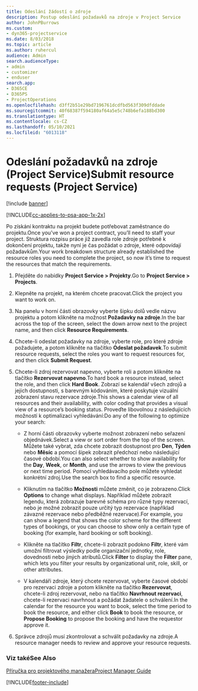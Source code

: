 ```yaml
---
title: Odeslání žádostí o zdroje
description: Postup odeslání požadavků na zdroje v Project Service
author: JohnPBurrows
ms.custom:
- dyn365-projectservice
ms.date: 8/03/2018
ms.topic: article
ms.author: ruhercul
audience: Admin
search.audienceType:
- admin
- customizer
- enduser
search.app:
- D365CE
- D365PS
- ProjectOperations
ms.openlocfilehash: d3ff2b51e29bd7196761dcdfbd563f309dfddade
ms.sourcegitcommit: 40f68387f594180af64a5e5c748b6efa188bd300
ms.translationtype: HT
ms.contentlocale: cs-CZ
ms.lasthandoff: 05/10/2021
ms.locfileid: "6013118"
---
```

# <a name="submit-resource-requests-project-service"></a><span data-ttu-id="2c41e-103">Odeslání požadavků na zdroje (Project Service)</span><span class="sxs-lookup"><span data-stu-id="2c41e-103">Submit resource requests (Project Service)</span></span>

[!include [banner](../includes/psa-now-project-operations.md)]

[!INCLUDE[cc-applies-to-psa-app-1x-2x](../includes/cc-applies-to-psa-app-1x-2x.md)]

<span data-ttu-id="2c41e-104">Po získání kontraktu na projekt budete potřebovat zaměstnance do projektu.</span><span class="sxs-lookup"><span data-stu-id="2c41e-104">Once you’ve won a project contract, you’ll need to staff your project.</span></span> <span data-ttu-id="2c41e-105">Struktura rozpisu práce již zavedla role zdroje potřebné k dokončení projektu, takže nyní je čas požádat o zdroje, které odpovídají požadavkům.</span><span class="sxs-lookup"><span data-stu-id="2c41e-105">Your work breakdown structure already established the resource roles you need to complete the project, so now it’s time to request the resources that match the requirements.</span></span>  
  
1.  <span data-ttu-id="2c41e-106">Přejděte do nabídky **Project Service > Projekty**.</span><span class="sxs-lookup"><span data-stu-id="2c41e-106">Go to **Project Service > Projects**.</span></span>  
  
2.  <span data-ttu-id="2c41e-107">Klepněte na projekt, na kterém chcete pracovat.</span><span class="sxs-lookup"><span data-stu-id="2c41e-107">Click the project you want to work on.</span></span>  
  
3.  <span data-ttu-id="2c41e-108">Na panelu v horní části obrazovky vyberte šipku dolů vedle názvu projektu a potom klikněte na možnost **Požadavky na zdroje**.</span><span class="sxs-lookup"><span data-stu-id="2c41e-108">In the bar across the top of the screen, select the down arrow next to the project name, and then click **Resource Requirements**.</span></span>  
  
4.  <span data-ttu-id="2c41e-109">Chcete-li odeslat požadavky na zdroje, vyberte role, pro které zdroje požadujete, a potom klikněte na tlačítko **Odeslat požadavek**.</span><span class="sxs-lookup"><span data-stu-id="2c41e-109">To submit resource requests, select the roles you want to request resources for, and then click **Submit Request**.</span></span>  
  
5.  <span data-ttu-id="2c41e-110">Chcete-li zdroj rezervovat napevno, vyberte roli a potom klikněte na tlačítko **Rezervovat napevno**.</span><span class="sxs-lookup"><span data-stu-id="2c41e-110">To hard book a resource instead, select the role, and then click **Hard Book**.</span></span> <span data-ttu-id="2c41e-111">Zobrazí se kalendář všech zdrojů a jejich dostupnosti, s barevným kódováním, které poskytuje vizuální zobrazení stavu rezervace zdroje.</span><span class="sxs-lookup"><span data-stu-id="2c41e-111">This shows a calendar view of all resources and their availability, with color coding that provides a visual view of a resource’s booking status.</span></span> <span data-ttu-id="2c41e-112">Proveďte libovolnou z následujících možností k optimalizaci vyhledávání:</span><span class="sxs-lookup"><span data-stu-id="2c41e-112">Do any of the following to optimize your search:</span></span>  
  
    -   <span data-ttu-id="2c41e-113">Z horní části obrazovky vyberte možnost zobrazení nebo seřazení objednávek.</span><span class="sxs-lookup"><span data-stu-id="2c41e-113">Select a view or sort order from the top of the screen.</span></span> <span data-ttu-id="2c41e-114">Můžete také vybrat, zda chcete zobrazit dostupnost pro **Den**, **Týden** nebo **Měsíc** a pomocí šipek zobrazit předchozí nebo následující časové období.</span><span class="sxs-lookup"><span data-stu-id="2c41e-114">You can also select whether to show availability for the **Day**, **Week**, or **Month**, and use the arrows to view the previous or next time period.</span></span> <span data-ttu-id="2c41e-115">Pomocí vyhledávacího pole můžete vyhledat konkrétní zdroj.</span><span class="sxs-lookup"><span data-stu-id="2c41e-115">Use the search box to find a specific resource.</span></span>  
  
    -   <span data-ttu-id="2c41e-116">Kliknutím na tlačítko **Možnosti** můžete změnit, co je zobrazeno.</span><span class="sxs-lookup"><span data-stu-id="2c41e-116">Click **Options** to change what displays.</span></span> <span data-ttu-id="2c41e-117">Například můžete zobrazit legendu, která zobrazuje barevné schéma pro různé typy rezervací, nebo je možné zobrazit pouze určitý typ rezervace (například závazné rezervace nebo předběžné rezervace).</span><span class="sxs-lookup"><span data-stu-id="2c41e-117">For example, you can show a legend that shows the color scheme for the different types of bookings, or you can choose to show only a certain type of booking (for example, hard booking or soft booking).</span></span>  
  
    -   <span data-ttu-id="2c41e-118">Klikněte na tlačítko **Filtr**, chcete-li zobrazit podokno **Filtr**, které vám umožní filtrovat výsledky podle organizační jednotky, role, dovednosti nebo jiných atributů.</span><span class="sxs-lookup"><span data-stu-id="2c41e-118">Click **Filter** to display the **Filter** pane, which lets you filter your results by organizational unit, role, skill, or other attributes.</span></span>  
  
    -   <span data-ttu-id="2c41e-119">V kalendáři zdroje, který chcete rezervovat, vyberte časové období pro rezervaci zdroje a potom klikněte na tlačítko **Rezervovat**, chcete-li zdroj rezervovat, nebo na tlačítko **Navrhnout rezervaci**, chcete-li rezervaci navrhnout a požádat žadatele o schválení.</span><span class="sxs-lookup"><span data-stu-id="2c41e-119">In the calendar for the resource you want to book, select the time period to book the resource, and either click **Book** to book the resource, or **Propose Booking** to propose the booking and have the requestor approve it.</span></span>  
  
6.  <span data-ttu-id="2c41e-120">Správce zdrojů musí zkontrolovat a schválit požadavky na zdroje.</span><span class="sxs-lookup"><span data-stu-id="2c41e-120">A resource manager needs to review and approve your resource requests.</span></span>  
  
### <a name="see-also"></a><span data-ttu-id="2c41e-121">Viz také</span><span class="sxs-lookup"><span data-stu-id="2c41e-121">See Also</span></span>  
 [<span data-ttu-id="2c41e-122">Příručka pro projektového manažera</span><span class="sxs-lookup"><span data-stu-id="2c41e-122">Project Manager Guide</span></span>](../psa/project-manager-guide.md)


[!INCLUDE[footer-include](../includes/footer-banner.md)]
